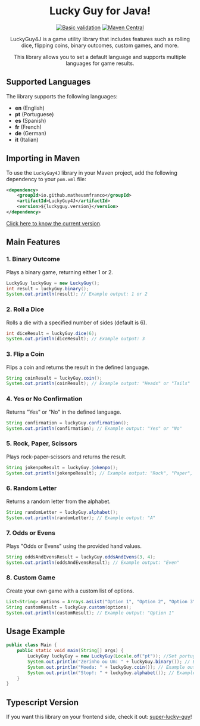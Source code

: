 
<div align="center">

# Lucky Guy for Java!
[![Basic validation](https://github.com/actions/labeler/actions/workflows/basic-validation.yml/badge.svg?branch=main)](https://github.com/actions/labeler/actions/workflows/basic-validation.yml)
[![Maven Central](https://maven-badges.herokuapp.com/maven-central/io.github.matheusmfranco/LuckyGuy4J/badge.svg)](https://maven-badges.herokuapp.com/maven-central/io.github.matheusmfranco/LuckyGuy4J)


LuckyGuy4J is a game utility library that includes features such as rolling dice, flipping coins, binary outcomes, custom games, and more.

This library allows you to set a default language and supports multiple languages for game results.
</div>

## Supported Languages
The library supports the following languages:
- **en** (English)
- **pt** (Portuguese)
- **es** (Spanish)
- **fr** (French)
- **de** (German)
- **it** (Italian)

## Importing in Maven
To use the `LuckyGuy4J` library in your Maven project, add the following dependency to your `pom.xml` file:

```xml
<dependency>
    <groupId>io.github.matheusmfranco</groupId>
    <artifactId>LuckyGuy4J</artifactId>
    <version>${luckyguy.version}</version>
</dependency>
```
[Click here to know the current version](https://central.sonatype.com/artifact/io.github.matheusmfranco/LuckyGuy4J).


## Main Features
### 1. Binary Outcome
Plays a binary game, returning either 1 or 2.

```java
LuckyGuy luckyGuy = new LuckyGuy();
int result = luckyGuy.binary();
System.out.println(result); // Example output: 1 or 2
```

### 2. Roll a Dice
Rolls a die with a specified number of sides (default is 6).

```java
int diceResult = luckyGuy.dice(6);
System.out.println(diceResult); // Example output: 3
```

### 3. Flip a Coin
Flips a coin and returns the result in the defined language.

```java
String coinResult = luckyGuy.coin();
System.out.println(coinResult); // Example output: "Heads" or "Tails"
```

### 4. Yes or No Confirmation
Returns "Yes" or "No" in the defined language.

```java
String confirmation = luckyGuy.confirmation();
System.out.println(confirmation); // Example output: "Yes" or "No"
```

### 5. Rock, Paper, Scissors
Plays rock-paper-scissors and returns the result.

```java
String jokenpoResult = luckyGuy.jokenpo();
System.out.println(jokenpoResult); // Example output: "Rock", "Paper", or "Scissors"
```

### 6. Random Letter
Returns a random letter from the alphabet.

```java
String randomLetter = luckyGuy.alphabet();
System.out.println(randomLetter); // Example output: "A"
```

### 7. Odds or Evens
Plays "Odds or Evens" using the provided hand values.

```java
String oddsAndEvensResult = luckyGuy.oddsAndEvens(3, 4);
System.out.println(oddsAndEvensResult); // Example output: "Even"
```

### 8. Custom Game
Create your own game with a custom list of options.

```java
List<String> options = Arrays.asList("Option 1", "Option 2", "Option 3");
String customResult = luckyGuy.custom(options);
System.out.println(customResult); // Example output: "Option 1"
```

## Usage Example
```java
public class Main {
    public static void main(String[] args) {
        LuckyGuy luckyGuy = new LuckyGuy(Locale.of("pt")); //Set portuguese language
        System.out.println("Zerinho ou Um: " + luckyGuy.binary()); // Example output: "1"
        System.out.println("Moeda: " + luckyGuy.coin()); // Example output: "Cara"
        System.out.println("Stop!: " + luckyGuy.alphabet()); // Example output: "M"
    }
}
```

## Typescript Version
If you want this library on your frontend side, check it out: [super-lucky-guy](https://www.npmjs.com/package/super-lucky-guy)!